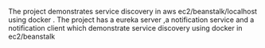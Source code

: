 The project demonstrates service discovery in aws ec2/beanstalk/localhost using docker .
The project has a eureka server ,a notification service and a notification client which demonstrate service discovery using docker in ec2/beanstalk 

